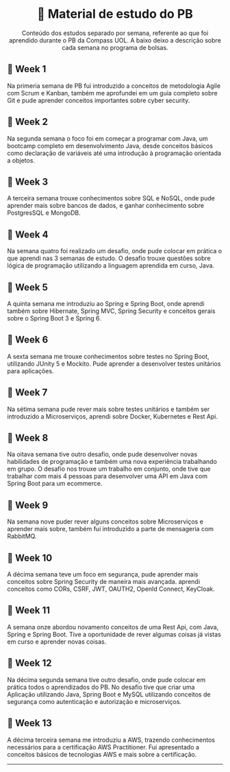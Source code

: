 <h1 align="center">📖 Material de estudo do PB</h1>

<p align="center">Conteúdo dos estudos separado por semana, referente ao que foi aprendido durante o PB da Compass UOL. A baixo deixo a descrição sobre cada semana no programa de bolsas.</p>

<h2>📅 Week 1</h2>

Na primeria semana de PB fui introduzido a conceitos de metodologia Agile com Scrum e Kanban, também me aprofundei em um guia completo sobre Git e pude aprender conceitos importantes sobre cyber security.

<h2>📅 Week 2</h2>

Na segunda semana o foco foi em começar a programar com Java, um bootcamp completo em desenvolvimento Java, desde conceitos básicos como declaração de variáveis até uma introdução à programação orientada a objetos.

<h2>📅 Week 3</h2>

A terceira semana trouxe conhecimentos sobre SQL e NoSQL, onde pude aprender mais sobre bancos de dados, e ganhar conhecimento sobre PostgresSQL e MongoDB.

<h2>📅 Week 4</h2>

Na semana quatro foi realizado um desafio, onde pude colocar em prática o que aprendi nas 3 semanas de estudo. O desafio trouxe questões sobre lógica de programação utilizando a linguagem aprendida em curso, Java.

<h2>📅 Week 5</h2>

A quinta semana me introduziu ao Spring e Spring Boot, onde aprendi também sobre Hibernate, Spring MVC, Spring Security e conceitos gerais sobre o Spring Boot 3 e Spring 6.

<h2>📅 Week 6</h2>

A sexta semana me trouxe conhecimentos sobre testes no Spring Boot, utilizando JUnity 5 e Mockito. Pude aprender a desenvolver testes unitários para aplicações.

<h2>📅 Week 7</h2>

Na sétima semana pude rever mais sobre testes unitários e também ser introduzido a Microserviços, aprendi sobre Docker, Kubernetes e Rest Api.

<h2>📅 Week 8</h2>

Na oitava semana tive outro desafio, onde pude desenvolver novas habilidades de programação e também uma nova experiência trabalhando em grupo. O desafio nos trouxe um trabalho em conjunto, onde tive que trabalhar com mais 4 pessoas para desenvolver uma API em Java com Spring Boot para um ecommerce.

<h2>📅 Week 9</h2>

Na semana nove puder rever alguns conceitos sobre Microserviços e aprender mais sobre, também fui introduzido a parte de mensageria com RabbitMQ.

<h2>📅 Week 10</h2>

A décima semana teve um foco em segurança, pude aprender mais conceitos sobre Spring Security de maneira mais avançada. aprendi conceitos como CORs, CSRF, JWT, OAUTH2, OpenId Connect, KeyCloak.

<h2>📅 Week 11</h2>

A semana onze abordou novamento conceitos de uma Rest Api, com Java, Spring e Spring Boot. Tive a oportunidade de rever algumas coisas já vistas em curso e aprender novas coisas.

<h2>📅 Week 12</h2>

Na décima segunda semana tive outro desafio, onde pude colocar em prática todos o aprendizados do PB. No desafio tive que criar uma Aplicação utilizando Java, Spring Boot e MySQL utilizando conceitos de segurança como autenticação e autorização e microserviços.

<h2>📅 Week 13</h2>

A décima terceira semana me introduziu a AWS, trazendo conhecimentos necessários para a certificação AWS Practitioner. Fui apresentado a conceitos básicos de tecnologias AWS e mais sobre a certificação.

<hr>
